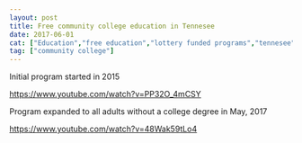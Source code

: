 ```yaml
---
layout: post
title: Free community college education in Tennesee
date: 2017-06-01
cat: ["Education","free education","lottery funded programs","tennesee"]
tag: ["community college"]
---
```


Initial program started in 2015

https://www.youtube.com/watch?v=PP32O_4mCSY

Program expanded to all adults without a college degree in May, 2017

https://www.youtube.com/watch?v=48Wak59tLo4